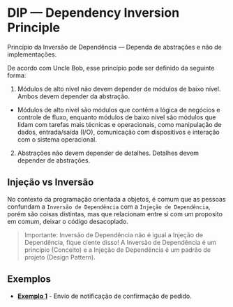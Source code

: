 # DIP — Dependency Inversion Principle

Princípio da Inversão de Dependência — Dependa de abstrações e não de implementações.

De acordo com Uncle Bob, esse princípio pode ser definido da seguinte forma:

1. Módulos de alto nível não devem depender de módulos de baixo nível. Ambos devem depender da abstração.
- Módulos de alto nível são módulos que contêm a lógica de negócios e controle de fluxo, enquanto módulos de baixo nível são módulos que lidam com tarefas mais técnicas e operacionais, como manipulação de dados, entrada/saída (I/O), comunicação com dispositivos e interação com o sistema operacional.

2. Abstrações não devem depender de detalhes. Detalhes devem depender de abstrações.



## Injeção vs Inversão

No contexto da programação orientada a objetos, é comum que as pessoas confundam a `Inversão de Dependência` com a `Injeção de Dependência`, porém são coisas distintas, mas que relacionam entre si com um proposito em comum, deixar o código desacoplado.

> Importante: Inversão de Dependência não é igual a Injeção de Dependência, fique ciente disso! A Inversão de Dependência é um princípio (Conceito) e a Injeção de Dependência é um padrão de projeto (Design Pattern).

## Exemplos

- **[Exemplo 1](./ex1/)** - Envio de notificação de confirmação de pedido.
